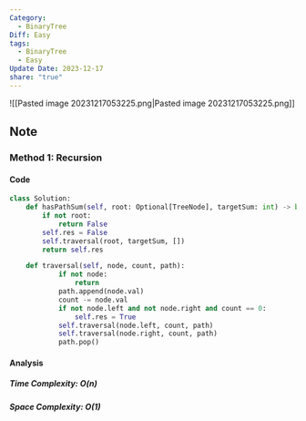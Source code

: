 ```yaml
---
Category:
  - BinaryTree
Diff: Easy
tags:
  - BinaryTree
  - Easy
Update Date: 2023-12-17
share: "true"
---
```


![[Pasted image 20231217053225.png|Pasted image 20231217053225.png]]
## Note
### Method 1: Recursion

#### Code
```python
class Solution:
    def hasPathSum(self, root: Optional[TreeNode], targetSum: int) -> bool:
        if not root:
            return False
        self.res = False
        self.traversal(root, targetSum, [])
        return self.res

    def traversal(self, node, count, path):
            if not node:
                return
            path.append(node.val)
            count -= node.val
            if not node.left and not node.right and count == 0:
                self.res = True
            self.traversal(node.left, count, path)
            self.traversal(node.right, count, path)
            path.pop()
```
#### Analysis
##### Time Complexity: $O(n)$
##### Space Complexity: $O(1)$

